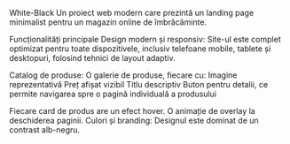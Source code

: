 White-Black
Un proiect web modern care prezintă un landing page minimalist pentru un magazin online de îmbrăcăminte.

Funcționalități principale
Design modern și responsiv:
Site-ul este complet optimizat pentru toate dispozitivele, inclusiv telefoane mobile, tablete și desktopuri, folosind tehnici de layout adaptiv.

Catalog de produse:
O galerie de produse, fiecare cu:
Imagine reprezentativă
Preț afișat vizibil
Titlu descriptiv
Buton pentru detalii, ce permite navigarea spre o pagină individuală a produsului

Fiecare card de produs are un efect hover.
O animație de overlay la deschiderea paginii.
Culori și branding:
Designul este dominat de un contrast alb-negru.

